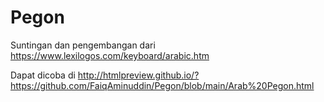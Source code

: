 # Pegon
Suntingan dan pengembangan dari https://www.lexilogos.com/keyboard/arabic.htm

Dapat dicoba di http://htmlpreview.github.io/?https://github.com/FaiqAminuddin/Pegon/blob/main/Arab%20Pegon.html
